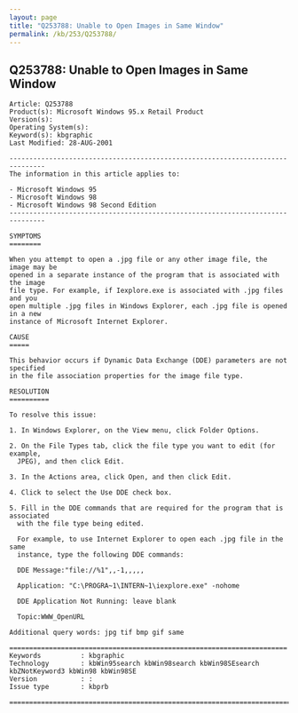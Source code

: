 ```yaml
---
layout: page
title: "Q253788: Unable to Open Images in Same Window"
permalink: /kb/253/Q253788/
---
```


## Q253788: Unable to Open Images in Same Window

	Article: Q253788
	Product(s): Microsoft Windows 95.x Retail Product
	Version(s): 
	Operating System(s): 
	Keyword(s): kbgraphic
	Last Modified: 28-AUG-2001
	
	-------------------------------------------------------------------------------
	The information in this article applies to:
	
	- Microsoft Windows 95 
	- Microsoft Windows 98 
	- Microsoft Windows 98 Second Edition 
	-------------------------------------------------------------------------------
	
	SYMPTOMS
	========
	
	When you attempt to open a .jpg file or any other image file, the image may be
	opened in a separate instance of the program that is associated with the image
	file type. For example, if Iexplore.exe is associated with .jpg files and you
	open multiple .jpg files in Windows Explorer, each .jpg file is opened in a new
	instance of Microsoft Internet Explorer.
	
	CAUSE
	=====
	
	This behavior occurs if Dynamic Data Exchange (DDE) parameters are not specified
	in the file association properties for the image file type.
	
	RESOLUTION
	==========
	
	To resolve this issue:
	
	1. In Windows Explorer, on the View menu, click Folder Options.
	
	2. On the File Types tab, click the file type you want to edit (for example,
	  JPEG), and then click Edit.
	
	3. In the Actions area, click Open, and then click Edit.
	
	4. Click to select the Use DDE check box.
	
	5. Fill in the DDE commands that are required for the program that is associated
	  with the file type being edited.
	
	  For example, to use Internet Explorer to open each .jpg file in the same
	  instance, type the following DDE commands:
	
	  DDE Message:"file://%1",,-1,,,,,
	
	  Application: "C:\PROGRA~1\INTERN~1\iexplore.exe" -nohome
	
	  DDE Application Not Running: leave blank
	
	  Topic:WWW_OpenURL
	
	Additional query words: jpg tif bmp gif same
	
	======================================================================
	Keywords          : kbgraphic 
	Technology        : kbWin95search kbWin98search kbWin98SEsearch kbZNotKeyword3 kbWin98 kbWin98SE
	Version           : :
	Issue type        : kbprb
	
	=============================================================================
	
